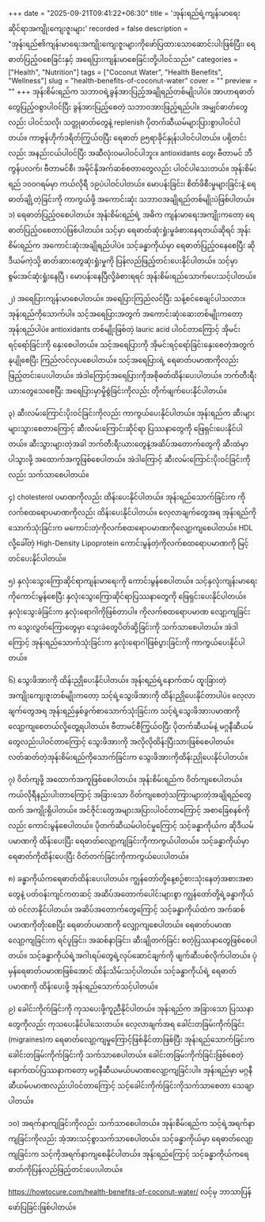 +++
date = "2025-09-21T09:41:22+06:30"
title = 'အုန်းရည်ရဲ့ကျန်းမာရေးဆိုင်ရာအကျိုးကျေးဇူးများ'
recorded = false
description = "အုန်းရည်၏ကျန်းမာရေးအကျိုးကျေးဇူးများကိုဖော်ပြထားသောဆောင်းပါးဖြစ်ပြီး၊ ရေဓာတ်ပြည့်ဝစေခြင်းနှင့် အရေပြားကျန်းမာစေခြင်းတို့ပါဝင်သည်။"
categories = ["Health", "Nutrition"]
tags = ["Coconut Water", "Health Benefits", "Wellness"]
slug = "health-benefits-of-coconut-water"
cover = ""
preview = ""
+++
အုန်းစိမ်းရည်က သဘာဝရဲ့ခွန်အားပြည့်အချိုရည်တစ်မျိုးပါပဲ။ အာဟာရဓာတ်တွေပြည့်ဝစွာပါဝင်ပြီး ခွန်အားပြည့်စေတဲ့ သဘာဝအားဖြည့်ရည်ပါ။ အမျှင်ဓာတ်တွေလည်း ပါဝင်သလို၊ သတ္တုဓာတ်တွေနဲ့ replenish ပိုတက်ဆီယမ်များပြားစွာပါဝင်ပါတယ်။ ကာဗွန်ဟိုက်ဒရိတ်ကြွယ်ဝပြီး ရေဓာတ် ၉၅ရာခိုင်နှုန်းပါဝင်ပါတယ်။ ပရိုတင်းလည်း အနည်းငယ်ပါဝင်ပြီး အဆီလုံးဝမပါဝင်ပါဘူး။ antioxidants တွေ၊ ဗီတာမင် ဘီကွန်ပလက်၊ ဗီတာမင်စီ၊ အမိုင်နိုအက်ဆစ်စတာတွေလည်း ပါဝင်ပါသေးတယ်။ အုန်းစိမ်းရည် ၁၀၀ဂရမ်မှာ ကယ်လိုရီ ၁၉ပဲပါဝင်ပါတယ်။ မောပန်းခြင်း၊ စိတ်ဖိစီးမှုများခြင်းနဲ့ ရေဓာတ်ချို့တဲ့ခြင်းကို ကာကွယ်ဖို့ အကောင်းဆုံး သဘာဝအချိုရည်တစ်မျိုးပဲဖြစ်ပါတယ်။
၁) ရေဓာတ်ပြည့်ဝစေပါတယ်။
အုန်းစိမ်းရည်ရဲ့ အဓိက ကျန်းမာရေးအကျိုးကတော့ ရေဓာတ်ပြည့်ဝစေတာပဲဖြစ်ပါတယ်။ သင့်မှာ ရေဓာတ်ဆုံးရှုံးမှုခံစားနေရတယ်ဆိုရင် အုန်းစိမ်းရည်က အကောင်းဆုံးအချိုရည်ပါပဲ။ သင့်ခန္ဓာကိုယ်မှာ ရေဓာတ်ပြည့်ဝနေစေပြီး ဆိုဒီယမ်ကဲ့သို့ ဓာတ်ဆားတွေဆုံးရှုံးမှုကို ပြန်လည်ဖြည့်တင်းပေးနိုင်ပါတယ်။ သင့်မှာ စွမ်းအင်ဆုံးရှုံးနေပြီ ၊ မောပန်းနေပြီလို့ခံစားရရင် အုန်းစိမ်းရည်သောက်ပေးသင့်ပါတယ်။

၂) အရေပြားကျန်းမာစေပါတယ်။
အရေပြားကြည်လင်ပြီး သန့်စင်စေချင်ပါသလား။ အုန်းရည်ကိုသောက်ပါ။ သင့်အရေပြားအတွက် အကောင်းဆုံးဆေးတစ်မျိုးကတော့ အုန်းရည်ပါပဲ။ antioxidants တစ်မျိုးဖြစ်တဲ့ lauric acid ပါဝင်တာကြောင့် အိုမင်းရင့်ရော်ခြင်းကို နှေးစေပါတယ်။ သင့်အရေပြားကို အိုမင်းရင့်ရော်ခြင်းနှေးစေတဲ့အတွက် နုပျိုစေပြီး ကြည်လင်လှပစေပါတယ်။ သင့်အရေပြားရဲ့ ရေဓာတ်ပမာဏကိုလည်း ဖြည့်တင်းပေးပါတယ်။ အဲဒါကြောင့်အရေပြားကိုအစိုဓတ်ထိန်းပေးပါတယ်။ ဘက်တီးရီးယားတွေသေစေပြီး အရေပြားမှာမှိုစွဲခြင်းကိုလည်း တိုက်ဖျက်ပေးနိုင်ပါတယ်။

၃) ဆီးလမ်းကြောင်းပိုးဝင်ခြင်းကိုလည်း ကာကွယ်ပေးနိုင်ပါတယ်။
အုန်းရည်က ဆီးများများသွားစေတာကြောင့် ဆီးလမ်းကြောင်းဆိုင်ရာ ပြဿနာတွေကို ဖြေရှင်းပေးနိုင်ပါတယ်။ ဆီးသွားများတဲ့အခါ ဘက်တီးရီးယားတွေနဲ့အဆိပ်အတောက်တွေကို ဆီးထဲမှာ ပါသွားဖို့ အထောက်အကူဖြစ်စေပါတယ်။ အဲဒါကြောင့် ဆီးလမ်းကြောင်းပိုးဝင်ခြင်းကိုလည်း သက်သာစေပါတယ်။

၄) cholesterol ပမာဏကိုလည်း ထိန်းပေးနိုင်ပါတယ်။
အုန်းရည်သောက်ခြင်းက ကိုလက်စထရောပမာဏကိုလည်း ထိန်းပေးနိုင်ပါတယ်။ လေ့လာချက်တွေအရ အုန်းရည်ကိုသောက်သုံးခြင်းက မကောင်းတဲ့ကိုလက်စထရောပမာဏကိုလျော့ကျစေပါတယ်။ HDL လို့ခေါ်တဲ့ High-Density Lipoprotein ကောင်းမွန်တဲ့ကိုလက်စထရောပမာဏကို မြင့်တင်ပေးနိုင်ပါတယ်။

၅) နှလုံးသွေးကြောဆိုင်ရာကျန်းမာရေးကို ကောင်းမွန်စေပါတယ်။
သင့်နှလုံးကျန်းမာရေးကိုကောင်းမွန်စေပြီး နှလုံးသွေးကြောဆိုင်ရာပြဿနာတွေကို ဖြေရှင်းပေးနိုင်ပါတယ်။ နှလုံးသွေးခဲခြင်းက နှလုံးရောဂါကိုဖြစ်တာပါ။ ကိုလက်စထရောပမာဏ လျော့ကျခြင်းက သွေးလွှတ်ကြောတွေမှာ သွေးခဲတွေပိတ်ဆို့ခြင်းကို သက်သာစေပါတယ်။ အဲဒါကြောင့် အုန်းရည်သောက်သုံးခြင်းက နှလုံးရောဂါဖြစ်ပွားခြင်းကို ကာကွယ်ပေးနိုင်ပါတယ်။

၆) သွေးဖိအားကို ထိန်းညှိုပေးနိုင်ပါတယ်။
အုန်းရည်ရဲ့နောက်ထပ် ထူးခြားတဲ့အကျိုးကျေးဇူးတစ်မျိုးကတော့ သင့်ရဲ့သွေးဖိအားကို ထိန်းညှိုပေးနိုင်တာပါပဲ။ လေ့လာချက်တွေအရ အုန်းရည်နှစ်ခွက်စာသောက်သုံးခြင်းက သင့်ရဲ့သွေးဖိအားပမာဏကို လျော့ကျစေတယ်လို့တွေ့ရပါတယ်။ ဗီတာမင်စီကြွယ်ဝပြီး ပိုတက်ဆီယမ်နဲ့ မဂ္ဂနီဆီယမ်တွေလည်းပါဝင်တာကြောင့် သွေးဖိအားကို အလိုလိုထိန်းပြီးသားဖြစ်စေပါတယ်။ လတ်ဆတ်တဲ့အုန်းစိမ်းရည်ကိုသောက်ခြင်းက သွေးဖိအားကိုထိန်းညှိုပေးနိုင်ပါတယ်။

၇) ဝိတ်ကျဖို့ အထောက်အကူဖြစ်စေပါတယ်။
အုန်းစိမ်းရည်က ဝိတ်ကျစေပါတယ်။ ကယ်လိုရီနည်းပါးတာကြောင့် အခြားသော ဝိတ်ကျစေတဲ့သကြားများတဲ့အချိုရည်တွေထက် အကျိုးရှိပါတယ်။ အင်ဇိုင်းတွေအများအပြားပါဝင်တာကြောင့် အစာခြေစနစ်ကိုလည်း ကောင်းမွန်စေပါတယ်။ ပိုတက်ဆီယမ်ပါဝင်မှုကြောင့် သင့်ခန္ဓာကိုယ်က ဆိုဒီယမ်ပမာဏကို ထိန်းပေးပြီး ရေဓာတ်လျော့ကျခြင်းကိုကာကွယ်ပါတယ်။ သင့်ခန္ဓာကိုယ်မှာ ရေဓာတ်ကိုထိန်းပေးပြီး ဝိတ်တက်ခြင်းကိုကာကွယ်ပေးပါတယ်။

၈) ခန္ဓာကိုယ်ကရေဓာတ်ထိန်းပေးပါတယ်။
ကျွန်တော်တို့နေ့စဉ်စားသုံးနေတဲ့အစားအစာတွေနဲ့ ပတ်ဝန်းကျင်ကတဆင့် အဆိပ်အတောက်ပေါင်းများစွာ ကျွန်တော်တို့ရဲ့ခန္ဓာကိုယ်ထဲ ဝင်လာနိုင်ပါတယ်။ အဆိပ်အတောက်တွေကြောင့် သင့်ခန္ဓာကိုယ်ထဲက အက်ဆစ်ပမာဏကိုတိုးစေပြီး ရေဓာတ်ပမာဏကို လျှော့ကျစေပါတယ်။
ရေဓာတ်ပမာဏလျော့ကျခြင်းက ရင်ပူခြင်း၊ အဆစ်နာခြင်း၊ ဆီးချိုတက်ခြင်း စတဲ့ပြဿနာတွေဖြစ်စေပါတယ်။ သင့်ခန္ဓာကိုယ်ရဲ့အဂါၤရပ်တွေရဲ့လုပ်ဆောင်ချက်ကို ဖျက်ဆီးပစ်လိုက်ပါတယ်။ ပုံမှန်ရေဓာတ်ပမာဏဖြစ်အောင် ထိန်းသိမ်းသင့်ပါတယ်။ သင့်ခန္ဓာကိုယ်ရဲ့ ရေဓာတ်ပမာဏကို ထိန်းပေးဖို့ အုန်းရည်သောက်သင့်ပါတယ်။

၉) ခေါင်းကိုက်ခြင်းကို ကုသပေးဖို့ကူညီနိုင်ပါတယ်။
အုန်းရည်က အခြားသော ပြဿနာတွေကိုလည်း ကုသပေးနိုင်ပါသေးတယ်။ လေ့လာချက်အရ ခေါင်းတခြမ်းကိုက်ခြင်း (migraines)က ရေဓာတ်လျော့ကျမှုကြောင့်ဖြစ်နိုင်တာဖြစ်ပြီး အုန်းရည်သောက်ခြင်းက ခေါင်းတခြမ်းကိုက်ခြင်းကို သက်သာစေပါတယ်။ ခေါင်းတခြမ်းကိုက်ခြင်းဖြစ်စေတဲ့နောက်ထပ်ပြဿနာကတော့ မဂ္ဂနီဆီယမယ်ပမာဏလျော့ကျခြင်းပါ။ အုန်းရည်မှာ မဂ္ဂနီဆီယမ်ပမာဏလည်းပါဝင်တာကြောင့် သင့်ခေါင်းကိုက်ခြင်းကိုသက်သာစေတာ သေချာပါတယ်။

၁၀) အရက်နာကျခြင်းကိုလည်း သက်သာစေပါတယ်။
အုန်းစိမ်းရည်က သင့်ရဲ့အရက်နာကျခြင်းကိုလည်း အံ့အားသင့်စွာသက်သာစေပါတယ်။ သင့်ခန္ဓာကိုယ်မှာ ရေဓာတ်လျော့ကျခြင်းက သင့်ကိုအရက်နာကျစေနိုင်ပါတယ်။ အုန်းရည်ကြောင့် သင့်ခန္ဓာကိုယ်ကရေဓာတ်ကိုပြန်လည်ဖြည့်တင်းပေးပါတယ်။

https://howtocure.com/health-benefits-of-coconut-water/ လင့်မှ ဘာသာပြန်ဖော်ပြခြင်းဖြစ်ပါတယ်။ 